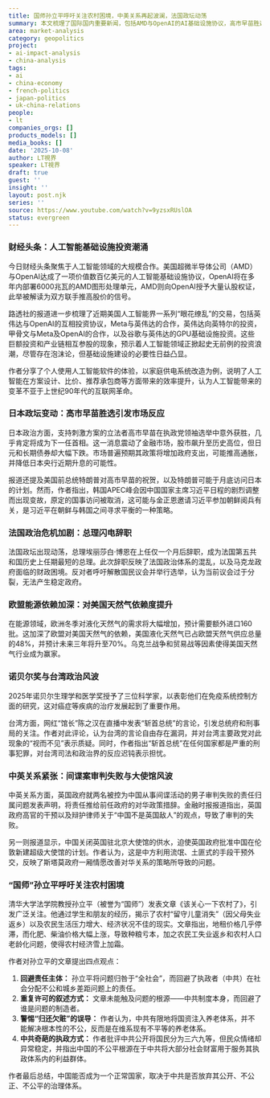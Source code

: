 ```yaml
---
title: 国师孙立平呼吁关注农村困境，中美关系再起波澜，法国政坛动荡
summary: 本文梳理了国际国内重要新闻，包括AMD与OpenAI的AI基础设施协议，高市早苗胜选对日本金融市场的影响，法国总理辞职引发政治危机，以及对中国农村困境和中英关系的深度剖析。
area: market-analysis
category: geopolitics
project:
- ai-impact-analysis
- china-analysis
tags:
- ai
- china-economy
- french-politics
- japan-politics
- uk-china-relations
people:
- lt
companies_orgs: []
products_models: []
media_books: []
date: '2025-10-08'
author: LT視界
speaker: LT視界
draft: true
guest: ''
insight: ''
layout: post.njk
series: ''
source: https://www.youtube.com/watch?v=9yzsxRUslOA
status: evergreen
---
```

### 财经头条：人工智能基础设施投资潮涌

今日财经头条聚焦于人工智能领域的大规模合作。美国超微半导体公司（AMD）与OpenAI达成了一项价值数百亿美元的人工智能基础设施协议，OpenAI将在多年内部署6000兆瓦的AMD图形处理单元，AMD则向OpenAI授予大量认股权证，此举被解读为双方联手推高股价的信号。

路透社的报道进一步梳理了近期美国人工智能界一系列“眼花缭乱”的交易，包括英伟达与OpenAI的互相投资协议，Meta与英伟达的合作，英伟达向英特尔的投资，甲骨文与Meta及OpenAI的合作，以及谷歌与英伟达的GPU基础设施投资。这些巨额投资和产业链相互参股的现象，预示着人工智能领域正掀起史无前例的投资浪潮，尽管存在泡沫论，但基础设施建设的必要性日益凸显。

作者分享了个人使用人工智能软件的体验，以家庭供电系统改造为例，说明了人工智能在方案设计、比价、推荐承包商等方面带来的效率提升，认为人工智能带来的变革不亚于上世纪90年代的互联网革命。

### 日本政坛变动：高市早苗胜选引发市场反应

日本政治方面，支持刺激方案的立法者高市早苗在执政党领袖选举中意外获胜，几乎肯定将成为下一任首相。这一消息震动了金融市场，股市飙升至历史高位，但日元和长期债券却大幅下跌。市场普遍预期其政策将增加政府支出，可能推高通胀，并降低日本央行近期升息的可能性。

报道还提及美国前总统特朗普对高市早苗的祝贺，以及特朗普可能于月底访问日本的计划。然而，作者指出，韩国APEC峰会因中国国家主席习近平日程的剧烈调整而出现变故，原定的国事访问被取消，这可能与金正恩邀请习近平参加朝鲜阅兵有关，是习近平在朝鲜与韩国之间寻求平衡的一种策略。

### 法国政治危机加剧：总理闪电辞职

法国政坛出现动荡，总理埃丽莎白·博恩在上任仅一个月后辞职，成为法国第五共和国历史上任期最短的总理。此次辞职反映了法国政治体系的混乱，以及马克龙政府面临的财政困境。反对者呼吁解散国民议会并举行选举，认为当前议会过于分裂，无法产生稳定政府。

### 欧盟能源依赖加深：对美国天然气依赖度提升

在能源领域，欧洲冬季对液化天然气的需求将大幅增加，预计需要额外进口160批。这加深了欧盟对美国天然气的依赖，美国液化天然气已占欧盟天然气供应总量的48%，并预计未来三年将升至70%。乌克兰战争和贸易战等因素使得美国天然气行业成为赢家。

### 诺贝尔奖与台湾政治风波

2025年诺贝尔生理学和医学奖授予了三位科学家，以表彰他们在免疫系统控制方面的研究，这对癌症等疾病的治疗发展起到了重要作用。

台湾方面，网红“馆长”陈之汉在直播中发表“斩首总统”的言论，引发总统府和刑事局的关注。作者对此评论，认为台湾的言论自由存在漏洞，并对台湾主要政党对此现象的“视而不见”表示质疑。同时，作者指出“斩首总统”在任何国家都是严重的刑事犯罪，对台湾司法和政治界的反应迟钝表示担忧。

### 中英关系紧张：间谍案审判失败与大使馆风波

中英关系方面，英国政府就两名被控为中国从事间谍活动的男子审判失败的责任归属问题发表声明，将责任推给前任政府的对华政策措辞。金融时报报道指出，英国政府高官的干预以及辩护律师关于“中国不是英国敌人”的观点，导致了审判的失败。

另一则报道显示，中国关闭英国驻北京大使馆的供水，迫使英国政府批准中国在伦敦新建超级大使馆的计划。作者认为，这是中方利用流氓、土匪式的手段干预外交，反映了斯塔莫政府一厢情愿改善对华关系的策略所导致的问题。

### “国师”孙立平呼吁关注农村困境

清华大学法学院教授孙立平（被誉为“国师”）发表文章《该关心一下农村了》，引发广泛关注。他通过学生和朋友的经历，揭示了农村“留守儿童消失”（因父母失业返乡）以及农民生活压力增大、经济状况不佳的现实。文章指出，地租价格几乎停滞，而化肥、柴油价格大幅上涨，导致种粮亏本，加之农民工失业返乡和农村人口老龄化问题，使得农村经济雪上加霜。

作者对孙立平的文章提出四点观点：
1.  **回避责任主体：** 孙立平将问题归咎于“全社会”，而回避了执政者（中共）在社会分配不公和城乡差距问题上的责任。
2.  **重复许可的叙述方式：** 文章未能触及问题的根源——中共制度本身，而回避了谁是问题的制造者。
3.  **警惕“归还欠赃”的误导：** 作者认为，中共有限地将国资注入养老体系，并不能解决根本性的不公，反而是在维系现有不平等的养老体系。
4.  **中共奇葩的执政方式：** 作者批评中共公开将国民分为三六九等，但民众情绪却异常稳定，并指出中国的不公平根源在于中共将大部分社会财富用于服务其执政体系内的利益群体。

作者最后总结，中国能否成为一个正常国家，取决于中共是否放弃其公开、不公正、不公平的治理体系。